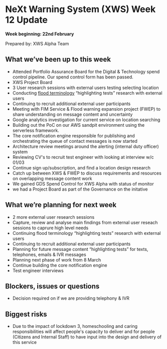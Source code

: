# NeXt Warning System (XWS) Week 12 Update
**Week beginning: 22nd February** 

Prepared by: XWS Alpha Team

## What we’ve been up to this week

* Attended Portfolio Assurance Board for the Digital & Technology spend control pipeline. Our spend control form has been passed.
* XWS Project Board
* 3 User research sessions with external users testing selecting location 
* Conducting [flood terminology](https://docs.google.com/presentation/d/1st06NIvFS6fYEHYC6rikRM8_OW9PVS3zPU7KBLVDbxg/edit) “highlighting tests” research with external users
* Continuing to recruit additional external user participants
* Meeting with FIM Service & Flood warning expansion project (FWEP) to share understanding on message content and uncertainty
* Google analytics investigation for current service on location searching
* Building out the PoC on our AWS sandpit environment using the serverless framework.
* The core notification engine responsible for publishing and orchestrating the queue of contact messages is now started
* Architecture review meetings around the alerting (internal duty officer) system
* Reviewing CV's to recruit test engineer with looking at interview w/c 01/03
* Continue sign up/subscription, and find a location design research
* Catch up between XWS & FWEP to discuss requirements and resources on overlapping message content work
* We gained GDS Spend Control for XWS Alpha with status of monitor
* we had a Project Board as part of the Governance on the initative

## What we’re planning for next week

* 2 more external user research sessions
* Capture, review and analyse main findings from external user reseach sessions to caprure high level needs
* Continuing flood terminology “highlighting tests” research with external users
* Continuing to recruit additional external user participants
* Planning for future message content “highlighting tests” for texts, telephones, emails & IVR messages
* Planning next phase of work from 8 March
* Continue building the core notification engine
* Test engineer interviews

## Blockers, issues or questions

* Decision required on if we are providing telephony & IVR

## Biggest risks

* Due to the impact of lockdown 3, homeschooling and caring responsibilities will affect people's capacity to deliver and for people (Citizens and Internal Staff) to have input into the design and delivery of this service
